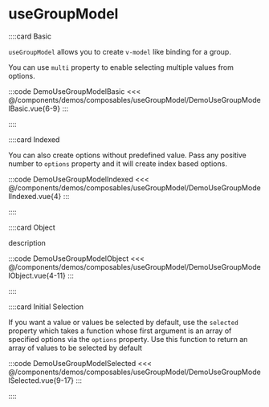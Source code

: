 # useGroupModel

<!-- 👉 Basic -->
::::card Basic

`useGroupModel` allows you to create `v-model` like binding for a group.

You can use `multi` property to enable selecting multiple values from options.

:::code DemoUseGroupModelBasic
<<< @/components/demos/composables/useGroupModel/DemoUseGroupModelBasic.vue{6-9}
:::

::::

<!-- 👉 Indexed -->
::::card Indexed

You can also create options without predefined value. Pass any positive number to `options` property and it will create index based options.

:::code DemoUseGroupModelIndexed
<<< @/components/demos/composables/useGroupModel/DemoUseGroupModelIndexed.vue{4}
:::

::::

<!-- 👉 Object -->
::::card Object

description

:::code DemoUseGroupModelObject
<<< @/components/demos/composables/useGroupModel/DemoUseGroupModelObject.vue{4-11}
:::

::::

<!-- 👉 Initial Selection -->
::::card Initial Selection

If you want a value or values be selected by default, use the `selected` property which takes a function whose first argument is an array of specified options via the `options` property. Use this function to return an array of values to be selected by default

:::code DemoUseGroupModelSelected
<<< @/components/demos/composables/useGroupModel/DemoUseGroupModelSelected.vue{9-17}
:::

::::
